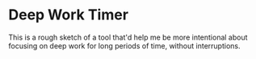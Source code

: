 # Deep Work Timer

This is a rough sketch of a tool that'd help me be more intentional about focusing on deep work for long periods of time, without interruptions.
